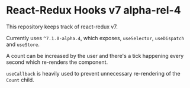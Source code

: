 # React-Redux Hooks v7 alpha-rel-4

This repository keeps track of react-redux v7.

Currently uses `^7.1.0-alpha.4`, which exposes, `useSelector`, `useDispatch` and `useStore`.

A count can be increased by the user and there's a tick happening every second which re-renders the component.

`useCallback` is heavily used to prevent unnecessary re-rendering of the `Count` child.
